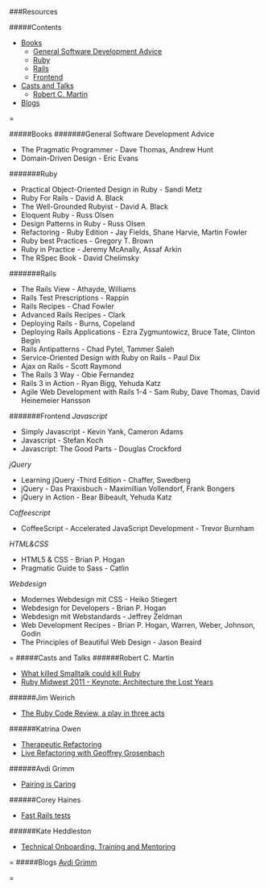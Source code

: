 ###Resources

#####Contents

* [Books](#books)
  * [General Software Development Advice](#general-software-development-advice)
  * [Ruby](#ruby)
  * [Rails](#rails)
  * [Frontend](#frontend)
* [Casts and Talks](#casts-and-talks)
  * [Robert C. Martin](#robert-c-martin)
* [Blogs](#blogs)

=

#####Books
#######General Software Development Advice
- The Pragmatic Programmer - Dave Thomas, Andrew Hunt
- Domain-Driven Design - Eric Evans

#######Ruby
- Practical Object-Oriented Design in Ruby - Sandi Metz
- Ruby For Rails - David A. Black
- The Well-Grounded Rubyist - David A. Black
- Eloquent Ruby - Russ Olsen
- Design Patterns in Ruby - Russ Olsen
- Refactoring - Ruby Edition - Jay Fields, Shane Harvie, Martin Fowler
- Ruby best Practices - Gregory T. Brown
- Ruby in Practice - Jeremy McAnally, Assaf Arkin
- The RSpec Book - David Chelimsky

#######Rails
- The Rails View - Athayde, Williams
- Rails Test Prescriptions - Rappin
- Rails Recipes - Chad Fowler
- Advanced Rails Recipes - Clark
- Deploying Rails - Burns, Copeland
- Deploying Rails Applications - Ezra Zygmuntowicz, Bruce Tate, Clinton Begin
- Rails Antipatterns - Chad Pytel, Tammer Saleh
- Service-Oriented Design with Ruby on Rails - Paul Dix
- Ajax on Rails - Scott Raymond
- The Rails 3 Way - Obie Fernandez
- Rails 3 in Action - Ryan Bigg, Yehuda Katz
- Agile Web Development with Rails 1-4 - Sam Ruby, Dave Thomas, David Heinemeier Hansson

#######Frontend
_Javascript_
- Simply Javascript - Kevin Yank, Cameron Adams
- Javascript - Stefan Koch
- Javascript: The Good Parts - Douglas Crockford

_jQuery_
- Learning jQuery -Third Edition - Chaffer, Swedberg
- jQuery - Das Praxisbuch - Maximillian Vollendorf, Frank Bongers
- jQuery in Action - Bear Bibeault, Yehuda Katz

_Coffeescript_
- CoffeeScript - Accelerated JavaScript Development - Trevor Burnham

_HTML&CSS_
- HTML5 & CSS - Brian P. Hogan
- Pragmatic Guide to Sass - Catlin

_Webdesign_
- Modernes Webdesign mit CSS - Heiko Stiegert
- Webdesign for Developers - Brian P. Hogan
- Webdesign mit Webstandards - Jeffrey Zeldman
- Web Development Recipes - Brian P. Hogan, Warren, Weber, Johnson, Godin
- The Principles of Beautiful Web Design - Jason Beaird

=
#####Casts and Talks
######Robert C. Martin
- [What killed Smalltalk could kill Ruby](http://www.youtube.com/watch?v=YX3iRjKj7C0)
- [Ruby Midwest 2011 - Keynote: Architecture the Lost Years](http://www.youtube.com/watch?v=WpkDN78P884)

######Jim Weirich
- [The Ruby Code Review, a play in three acts](http://www.confreaks.com/videos/1177-rubyconf2008-the-ruby-code-review-a-play-in-three-acts)

######Katrina Owen
- [Therapeutic Refactoring](http://www.confreaks.com/videos/1071-cascadiaruby2012-therapeutic-refactoring)
- [Live Refactoring with Geoffrey Grosenbach](http://youtu.be/w_LDi5Ygz3k)

######Avdi Grimm
- [Pairing is Caring](http://www.confreaks.com/videos/2519-acr2013-pairing-is-caring)

######Corey Haines
- [Fast Rails tests](http://youtu.be/bNn6M2vqxHE)

######Kate Heddleston
- [Technical Onboarding, Training and Mentoring](http://confreaks.com/videos/4164-gogaruco2014-technical-onboarding-training-and-mentoring)

=
#####Blogs
[Avdi Grimm](http://devblog.avdi.org/)

=
